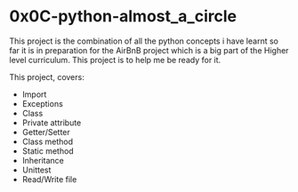 # 0x0C-python-almost_a_circle

This project is the combination of all the python concepts i have learnt so far it is in preparation for the AirBnB project which is a big part of the Higher level curriculum. This project is to help me be ready for it.

This project, covers:

* Import
* Exceptions
* Class
* Private attribute
* Getter/Setter
* Class method
* Static method
* Inheritance
* Unittest
* Read/Write file